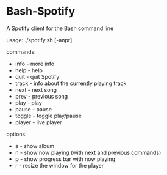 # Bash-Spotify
A Spotify client for the Bash command line

usage: ./spotify.sh [-anpr]

commands:
- info   - more info
- help   - help
- quit   - quit Spotify
- track  - info about the currently playing track
- next   - next song
- prev   - previous song
- play   - play
- pause  - pause
- toggle - toggle play/pause
- player - live player

options:
- a	- show album
- n	- show now playing (with next and previous commands)
- p	- show progress bar with now playing
- r - resize the window for the player
